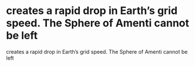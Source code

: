 # creates a rapid drop in Earth’s grid speed. The Sphere of Amenti cannot be left

creates a rapid drop in Earth’s grid speed. The Sphere of Amenti cannot be left